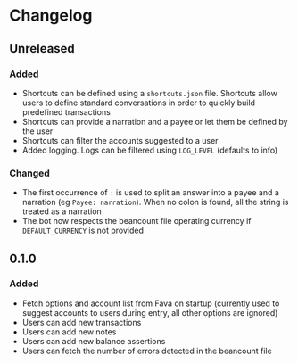 # Changelog

## Unreleased
### Added
* Shortcuts can be defined using a `shortcuts.json` file. Shortcuts allow users
  to define standard conversations in order to quickly build predefined
  transactions
* Shortcuts can provide a narration and a payee or let them be defined by the
  user
* Shortcuts can filter the accounts suggested to a user
* Added logging. Logs can be filtered using `LOG_LEVEL` (defaults to info)

### Changed
* The first occurrence of `:` is used to split an answer into a payee and a
  narration (eg `Payee: narration`). When no colon is found, all the string is
  treated as a narration
* The bot now respects the beancount file operating currency if 
  `DEFAULT_CURRENCY` is not provided

## 0.1.0
### Added

* Fetch options and account list from Fava on startup (currently used to suggest
  accounts to users during entry, all other options are ignored)
* Users can add new transactions
* Users can add new notes
* Users can add new balance assertions
* Users can fetch the number of errors detected in the beancount file
